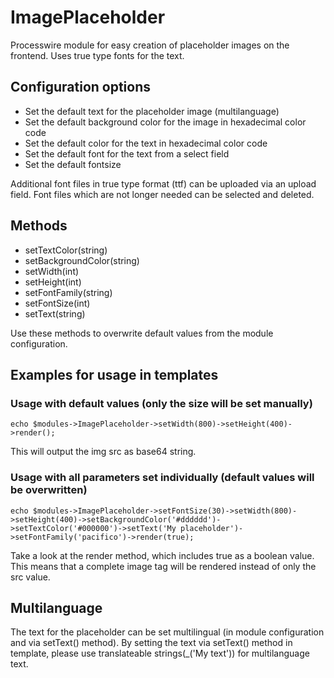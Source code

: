 # ImagePlaceholder
Processwire module for easy creation of placeholder images on the frontend. Uses true type fonts for the text.

## Configuration options
- Set the default text for the placeholder image (multilanguage)
- Set the default background color for the image in hexadecimal color code
- Set the default color for the text in hexadecimal color code
- Set the default font for the text from a select field
- Set the default fontsize

Additional font files in true type format (ttf) can be uploaded via an upload field.
Font files which are not longer needed can be selected and deleted.

## Methods
- setTextColor(string) 
- setBackgroundColor(string)
- setWidth(int)
- setHeight(int)
- setFontFamily(string)
- setFontSize(int)
- setText(string)

Use these methods to overwrite default values from the module configuration.

## Examples for usage in templates

### Usage with default values (only the size will be set manually)

`echo $modules->ImagePlaceholder->setWidth(800)->setHeight(400)->render();`

This will output the img src as base64 string.

### Usage with all parameters set individually (default values will be overwritten)

`echo $modules->ImagePlaceholder->setFontSize(30)->setWidth(800)->setHeight(400)->setBackgroundColor('#dddddd')->setTextColor('#000000')->setText('My placeholder')->setFontFamily('pacifico')->render(true);`

Take a look at the render method, which includes true as a boolean value. This means that a complete image tag will be rendered instead of only the src value.

## Multilanguage

The text for the placeholder can be set multilingual (in module configuration and via setText() method). By setting the text via setText() method in template, please use translateable strings(_('My text')) for multilanguage text.





